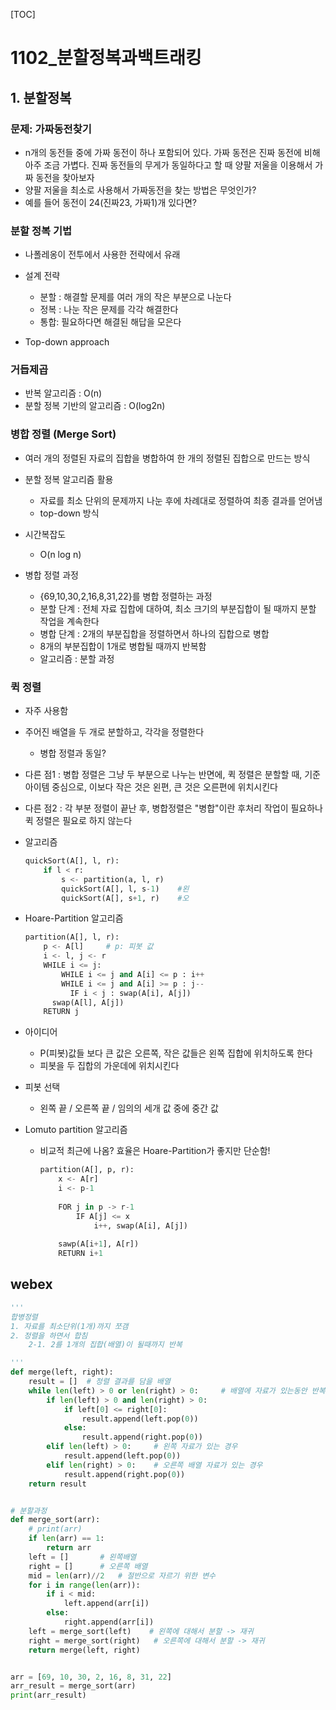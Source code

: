 [TOC]

# 1102_분할정복과백트래킹

## 1. 분할정복

### 문제: 가짜동전찾기

- n개의 동전들 중에 가짜 동전이 하나 포함되어 있다. 가짜 동전은 진짜 동전에 비해 아주 조금 가볍다. 진짜 동전들의 무게가 동일하다고 할 때 양팔 저울을 이용해서 가짜 동전을 찾아보자
- 양팔 저울을 최소로 사용해서 가짜동전을 찾는 방법은 무엇인가?
- 예를 들어 동전이 24(진짜23, 가짜1)개 있다면?



### 분할 정복 기법

- 나폴레옹이 전투에서 사용한 전략에서 유래
- 설계 전략
  - 분할 : 해결할 문제를 여러 개의 작은 부분으로 나눈다
  - 정복 : 나눈 작은 문제를 각각 해결한다
  - 통합: 필요하다면 해결된 해답을 모은다

- Top-down approach



### 거듭제곱

- 반복 알고리즘 : O(n)
- 분할 정복 기반의 알고리즘 : O(log2n)



### 병합 정렬 (Merge Sort)

- 여러 개의 정렬된 자료의 집합을 병합하여 한 개의 정렬된 집합으로 만드는 방식
- 분할 정복 알고리즘 활용
  - 자료를 최소 단위의 문제까지 나눈 후에 차례대로 정렬하여 최종 결과를 얻어냄
  - top-down 방식

- 시간복잡도
  - O(n log n)

- 병합 정렬 과정
  - {69,10,30,2,16,8,31,22}를 병합 정렬하는 과정
  - 분할 단계 : 전체 자료 집합에 대하여, 최소 크기의 부분집합이 될 때까지 분할 작업을 계속한다
  - 병합 단계 : 2개의 부분집합을 정렬하면서 하나의 집합으로 병합
  - 8개의 부분집합이 1개로 병합될 때까지 반복함
  - 알고리즘 : 분할 과정



### 퀵 정렬

- 자주 사용함

- 주어진 배열을 두 개로 분할하고, 각각을 정렬한다
  - 병합 정렬과 동일?

- 다른 점1 : 병합 정렬은 그냥 두 부분으로 나누는 반면에, 퀵 정렬은 분할할 때, 기준 아이템 중심으로, 이보다 작은 것은 왼편, 큰 것은 오른편에 위치시킨다
- 다른 점2 : 각 부분 정렬이 끝난 후, 병합정렬은 "병합"이란 후처리 작업이 필요하나 퀵 정렬은 필요로 하지 않는다

- 알고리즘

  ```python
  quickSort(A[], l, r):
      if l < r:
          s <- partition(a, l, r)
          quickSort(A[], l, s-1)	#왼
          quickSort(A[], s+1, r)	#오
  ```

- Hoare-Partition 알고리즘

  ```python
  partition(A[], l, r):
      p <- A[l]		# p: 피봇 값
      i <- l, j <- r
      WHILE i <= j:
          WHILE i <= j and A[i] <= p : i++
          WHILE i <= j and A[i] >= p : j--
         	IF i < j : swap(A[i], A[j])
     	swap(A[l], A[j])
      RETURN j
  ```

- 아이디어

  - P(피봇)값들 보다 큰 값은 오른쪽, 작은 값들은 왼쪽 집합에 위치하도록 한다
  - 피봇을 두 집합의 가운데에 위치시킨다

- 피봇 선택
  - 왼쪽 끝 / 오른쪽 끝 / 임의의 세개 값 중에 중간 값

- Lomuto partition 알고리즘

  - 비교적 최근에 나옴? 효율은 Hoare-Partition가 좋지만 단순함!

    ```python
    partition(A[], p, r):
        x <- A[r]
        i <- p-1
        
        FOR j in p -> r-1
        	IF A[j] <= x
            	i++, swap(A[i], A[j])
                
        sawp(A[i+1], A[r])
        RETURN i+1
    ```

    

## webex

```python
'''
합병정렬
1. 자료를 최소단위(1개)까지 쪼갬
2. 정렬을 하면서 합침
    2-1. 2를 1개의 집합(배열)이 될때까지 반복

'''
def merge(left, right):
    result = []  # 정렬 결과를 담을 배열
    while len(left) > 0 or len(right) > 0:     # 배열에 자료가 있는동안 반복
        if len(left) > 0 and len(right) > 0:
            if left[0] <= right[0]:
                result.append(left.pop(0))
            else:
                result.append(right.pop(0))
        elif len(left) > 0:     # 왼쪽 자료가 있는 경우
            result.append(left.pop(0))
        elif len(right) > 0:    # 오른쪽 배열 자료가 있는 경우
            result.append(right.pop(0))
    return result


# 분할과정
def merge_sort(arr):
    # print(arr)
    if len(arr) == 1:
        return arr
    left = []       # 왼쪽배열
    right = []      # 오른쪽 배열
    mid = len(arr)//2   # 절반으로 자르기 위한 변수
    for i in range(len(arr)):
        if i < mid:
            left.append(arr[i])
        else:
            right.append(arr[i])
    left = merge_sort(left)    # 왼쪽에 대해서 분할 -> 재귀
    right = merge_sort(right)   # 오른쪽에 대해서 분할 -> 재귀
    return merge(left, right)


arr = [69, 10, 30, 2, 16, 8, 31, 22]
arr_result = merge_sort(arr)
print(arr_result)
```

